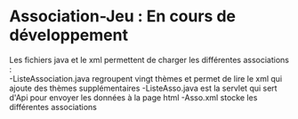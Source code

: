# Association-Jeu : En cours de développement

Les fichiers java et le xml permettent de charger les différentes associations :  
					-ListeAssociation.java regroupent vingt thèmes et permet de lire le xml qui ajoute des thèmes supplémentaires
					-ListeAsso.java est la servlet qui sert d'Api pour envoyer les données à la page html
					-Asso.xml stocke les différentes associations
